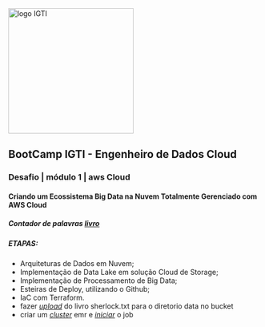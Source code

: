 <img src="https://labpixel.com.br/digitalpixel/wp-content/uploads/2019/04/logo-igti-1.png" alt="logo IGTI" width="250"/>

## BootCamp IGTI - Engenheiro de Dados Cloud
### Desafio | módulo 1 | aws Cloud
#### Criando um Ecossistema Big Data na Nuvem Totalmente Gerenciado com AWS Cloud
##### Contador de palavras [*livro*](https://github.com/elnataoliveira/cognizant-cloud-data-engineer/tree/main/datalake-dio/output)

##### ETAPAS:

  - Arquiteturas de Dados em Nuvem;
  - Implementação de Data Lake em solução Cloud de Storage;
  - Implementação de Processamento de Big Data;
  - Esteiras de Deploy, utilizando o Github;
  - IaC com Terraform.
  - fazer [*upload*](https://github.com/elnataoliveira/cognizant-cloud-data-engineer/blob/main/etl/s3_load.py) do livro sherlock.txt para o diretorio data no bucket
  - criar um [*cluster*](https://github.com/elnataoliveira/cognizant-cloud-data-engineer/blob/main/etl/dio-live-wordcount-test.py) emr e [*iniciar*](https://github.com/elnataoliveira/cognizant-cloud-data-engineer/blob/main/configure/load_init_jod.sh) o job
 


